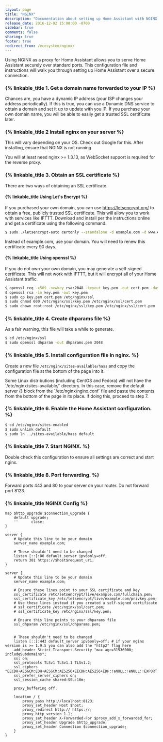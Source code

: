 ```yaml
---
layout: page
title: "NGINX"
description: "Documentation about setting up Home Assistant with NGINX."
release_date: 2016-12-02 15:00:00 -0700
sidebar: true
comments: false
sharing: true
footer: true
redirect_from: /ecosystem/nginx/
---
```


Using NGINX as a proxy for Home Assistant allows you to serve Home Assistant securely over standard ports. This configuration file and instructions will walk you through setting up Home Assistant over a secure connection.

### {% linkable_title 1. Get a domain name forwarded to your IP %}

Chances are, you have a dynamic IP address (your ISP changes your address periodically). If this is true, you can use a Dynamic DNS service to obtain a domain and set it up to update with you IP. If you purchase your own domain name, you will be able to easily get a trusted SSL certificate later.


### {% linkable_title 2 Install nginx on your server %}

This will vary depending on your OS. Check out Google for this. After installing, ensure that NGINX is not running.

<p class='note'>
You will at least need nginx >= 1.3.13, as WebSocket support is required for the reverse proxy.
</p>

### {% linkable_title 3. Obtain an SSL certificate %}

There are two ways of obtaining an SSL certificate.

#### {% linkable_title Using Let's Encrypt %}
If you purchased your own domain, you can use https://letsencrypt.org/ to obtain a free, publicly trusted SSL certificate. This will allow you to work with services like IFTTT. Download and install per the instructions online and get a certificate using the following command.

```bash
$ sudo ./letsencrypt-auto certonly --standalone -d example.com -d www.example.com
```

Instead of example.com, use your domain. You will need to renew this certificate every 90 days.

#### {% linkable_title Using openssl %}

If you do not own your own domain, you may generate a self-signed certificate. This will not work with IFTTT, but it will encrypt all of your Home Assistant traffic.

```bash
$ openssl req -x509 -newkey rsa:2048 -keyout key.pem -out cert.pem -days 9999
$ openssl rsa -in key.pem -out key.pem
$ sudo cp key.pem cert.pem /etc/nginx/ssl
$ sudo chmod 600 /etc/nginx/ssl/key.pem /etc/nginx/ssl/cert.pem
$ sudo chown root:root /etc/nginx/ssl/key.pem /etc/nginx/ssl/cert.pem
```

### {% linkable_title 4. Create dhparams file %}

As a fair warning, this file will take a while to generate.

```bash
$ cd /etc/nginx/ssl
$ sudo openssl dhparam -out dhparams.pem 2048
```

### {% linkable_title 5. Install configuration file in nginx. %}

Create a new file `/etc/nginx/sites-available/hass` and copy the configuration file at the bottom of the page into it.

<p class='note'>
Some Linux distributions (including CentOS and Fedora) will not have the `/etc/nginx/sites-available/` directory. In this case, remove the default server {} block from the `/etc/nginx/nginx.conf` file and paste the contents from the bottom of the page in its place. If doing this, proceed to step 7.
</p>

### {% linkable_title 6. Enable the Home Assistant configuration. %}

```bash
$ cd /etc/nginx/sites-enabled
$ sudo unlink default
$ sudo ln ../sites-available/hass default
```

### {% linkable_title 7. Start NGINX. %}

Double check this configuration to ensure all settings are correct and start nginx.

### {% linkable_title 8. Port forwarding. %}

Forward ports 443 and 80 to your server on your router. Do not forward port 8123.

### {% linkable_title NGINX Config %}

```nginx
map $http_upgrade $connection_upgrade {
    default upgrade;
    ''      close;
}

server {
    # Update this line to be your domain
    server_name example.com;

    # These shouldn't need to be changed
    listen [::]:80 default_server ipv6only=off;
    return 301 https://$host$request_uri;
}

server {
    # Update this line to be your domain
    server_name example.com;

    # Ensure these lines point to your SSL certificate and key
    ssl_certificate /etc/letsencrypt/live/example.com/fullchain.pem;
    ssl_certificate_key /etc/letsencrypt/live/example.com/privkey.pem;
    # Use these lines instead if you created a self-signed certificate
    # ssl_certificate /etc/nginx/ssl/cert.pem;
    # ssl_certificate_key /etc/nginx/ssl/key.pem;

    # Ensure this line points to your dhparams file
    ssl_dhparam /etc/nginx/ssl/dhparams.pem;


    # These shouldn't need to be changed
    listen [::]:443 default_server ipv6only=off; # if your nginx version is >= 1.9.5 you can also add the "http2" flag here
    add_header Strict-Transport-Security "max-age=31536000; includeSubdomains";
    ssl on;
    ssl_protocols TLSv1 TLSv1.1 TLSv1.2;
    ssl_ciphers "EECDH+AESGCM:EDH+AESGCM:AES256+EECDH:AES256+EDH:!aNULL:!eNULL:!EXPORT:!DES:!MD5:!PSK:!RC4";
    ssl_prefer_server_ciphers on;
    ssl_session_cache shared:SSL:10m;

    proxy_buffering off;

    location / {
        proxy_pass http://localhost:8123;
        proxy_set_header Host $host;
        proxy_redirect http:// https://;
        proxy_http_version 1.1;
        proxy_set_header X-Forwarded-For $proxy_add_x_forwarded_for;
        proxy_set_header Upgrade $http_upgrade;
        proxy_set_header Connection $connection_upgrade;
    }
}
```
